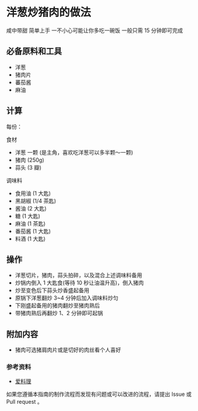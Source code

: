 # 洋葱炒猪肉的做法

咸中带甜
简单上手
一不小心可能让你多吃一碗饭
一般只需 15 分钟即可完成

## 必备原料和工具

- 洋葱
- 猪肉片
- 蕃茄酱
- 麻油

## 计算

每份：

食材
- 洋葱 一颗 (是主角，喜欢吃洋葱可以多半颗～一颗)
- 猪肉 (250g) 
- 蒜头 (3 瓣)

调味料
- 食用油 (1 大匙)
- 黑胡椒 (1/4 茶匙)
- 酱油 (2 大匙)
- 糖 (1 大匙)
- 麻油 (1 茶匙)
- 番茄酱 (1 大匙)
- 料酒 (1 大匙)


## 操作

- 洋葱切片，猪肉，蒜头拍碎，以及混合上述调味料备用
- 炒锅内倒入 1 大匙食(等待 10 秒让油温升高)，倒入猪肉 
- 炒至变色后下蒜头炒香盛起备用
- 原锅下洋葱翻炒 3~4 分钟后加入调味料炒匀
- 下刚盛起备用的猪肉翻炒至猪肉熟后
- 带猪肉熟后再翻炒 1、2 分钟即可起锅


## 附加内容

- 猪肉可选猪肩肉片或是切好的肉丝看个人喜好

### 参考资料

- [爱料理](https://icook.tw/)

如果您遵循本指南的制作流程而发现有问题或可以改进的流程，请提出 Issue 或 Pull request 。
